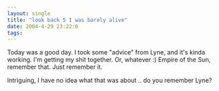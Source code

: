 ```yaml
---
layout: single
title: "look back 5 I was barely alive"
date: 2004-4-29 23:22:0
tags: 
---
```


>
Today was a good day. I took some "advice" from Lyne, and it's kinda working. I'm getting my shit together. Or, whatever :) Empire of the Sun, remember that. Just remember it.




Intriguing, I have no idea what that was about .. do you remember Lyne?

